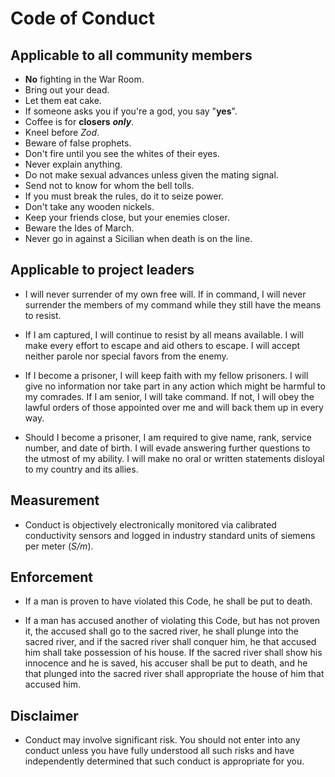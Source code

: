 # Code of Conduct

## Applicable to all community members

* **No** fighting in the War Room.
   <!-- President Merkin Muffley, 1964 -->
* Bring out your dead.
   <!-- Monty Python, 1975 -->
* Let them eat cake.
   <!-- Marie-Antoinette, 1789 -->
* If someone asks you if you're a god, you say "**yes**".
   <!-- Raymond Stantz, PhD, 1984 -->
* Coffee is for **closers** **_only_**.
   <!-- Blake, 1992 -->
* Kneel before _Zod_.
   <!-- General Zod, 1980 -->
* Beware of false prophets.
    <!-- Jesus Christ, 28 AD -->
* Don't fire until you see the whites of their eyes.
    <!-- William Prescott, 1775 -->
* Never explain anything.
    <!-- H.P. Lovecraft, 1929 -->
* Do not make sexual advances unless given the mating signal.
    <!-- Anton Szandor LaVey, 1967 -->
* Send not to know for whom the bell tolls.
    <!-- John Donne, 1623 -->
* If you must break the rules, do it to seize power.
    <!-- Julius Caesar, 49 BC -->
* Don't take any wooden nickels.
    <!-- Traditional, 1915 -->
* Keep your friends close, but your enemies closer.
    <!-- Michael Corleone, 1974 -->
* Beware the Ides of March.
    <!-- Marcus Junius Brutus, 44 BC -->
* Never go in against a Sicilian when death is on the line.
    <!-- Vizzini, 1987 -->

## Applicable to project leaders

* I will never surrender of my own free will. If in command, I will never surrender the
  members of my command while they still have the means to resist.

* If I am captured, I will continue to resist by all means available. I will make every
  effort to escape and aid others to escape. I will accept neither parole nor special
  favors from the enemy.

* If I become a prisoner, I will keep faith with my fellow prisoners. I will give no
  information nor take part in any action which might be harmful to my comrades.  If I am
  senior, I will take command. If not, I will obey the lawful orders of those appointed over
  me and will back them up in every way.

* Should I become a prisoner, I am required to give name, rank, service number, and date of
  birth. I will evade answering further questions to the utmost of my ability. I will make
  no oral or written statements disloyal to my country and its allies.

## Measurement

* Conduct is objectively electronically monitored via calibrated conductivity sensors and
  logged in industry standard units of siemens per meter (*S/m*).

## Enforcement

* If a man is proven to have violated this Code, he shall be put to death.

* If a man has accused another of violating this Code, but has not proven it, the accused shall go to
  the sacred river, he shall plunge into the sacred river, and if the sacred river shall conquer him,
  he that accused him shall take possession of his house. If the sacred river shall show his innocence
  and he is saved, his accuser shall be put to death, and he that plunged into the sacred river shall
  appropriate the house of him that accused him.

## Disclaimer

* Conduct may involve significant risk. You should not enter into any conduct unless you have fully
  understood all such risks and have independently determined that such conduct is appropriate for you.
